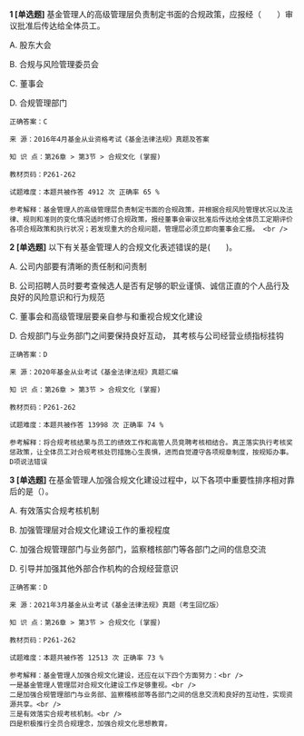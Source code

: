 **1 [单选题]** 基金管理人的高级管理层负责制定书面的合规政策，应报经（　　）审议批准后传达给全体员工。 

A. 股东大会

B. 合规与风险管理委员会

C. 董事会

D. 合规管理部门 

```
正确答案：C

来 源：2016年4月基金从业资格考试《基金法律法规》真题及答案

知 识 点：第26章 > 第3节 > 合规文化 (掌握)

教材页码：P261-262

试题难度：本题共被作答 4912 次 正确率 65 %

参考解释：基金管理人的高级管理层负责制定书面的合规政策，并根据合规风险管理状况以及法律、规则和准则的变化情况适时修订合规政策，报经董事会审议批准后传达给全体员工定期评价各项合规政策和执行状况；若发现重大的合规问题，管理层必须立即向董事会汇报。 <br />

```


**2 [单选题]** 以下有关基金管理人的合规文化表述错误的是(&emsp;&emsp;)。

A. 公司内部要有清晰的责任制和问责制

B. 公司招聘人员时要考查候选人是否有足够的职业谨慎、诚信正直的个人品行及良好的风险意识和行为规范

C. 董事会和高级管理层要亲自参与和重视合规文化建设

D. 合规部门与业务部门之间要保持良好互动， 其考核与公司经营业绩指标挂钩

```
正确答案：D

来 源：2020年基金从业考试《基金法律法规》真题汇编

知 识 点：第26章 > 第3节 > 合规文化 (掌握)

教材页码：P261-262

试题难度：本题共被作答 13998 次 正确率 74 %

参考解释：将合规考核结果与员工的绩效工作和高管人员竞聘考核相结合。真正落实执行考核奖惩政策，让全体员工对合规考核处罚措施心生畏惧，进而自觉遵守各项规章制度，按规矩办事。D项说法错误
```


**3 [单选题]** 在基金管理人加强合规文化建设过程中，以下各项中重要性排序相对靠后的是（）。

A. 有效落实合规考核机制

B. 加强管理层对合规文化建设工作的重视程度

C. 加强合规管理部门与业务部门，监察稽核部门等各部门之间的信息交流

D. 引导并加强其他外部合作机构的合规经营意识

```
正确答案：D

来 源：2021年3月基金从业考试《基金法律法规》真题（考生回忆版）

知 识 点：第26章 > 第3节 > 合规文化 (掌握)

教材页码：P261-262

试题难度：本题共被作答 12513 次 正确率 73 %

参考解释：基金管理人加强合规文化建设，还应在以下四个方面努力：<br />
一是基金管理人管理层对合规文化建设工作足够重视。<br />
二是加强合规管理部门与业务部、监察稽核部等各部门之间的信息交流和良好的互动性，实现资源共享。<br />
三是有效落实合规考核机制。<br />
四是积极推行全员合规理念，加强合规文化思想教育。
```


